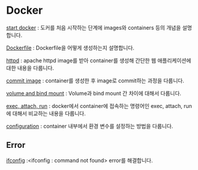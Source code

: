 # Docker

[start docker][startlink] : 도커를 처음 시작하는 단계에 images와 containers 등의 개념을 설명합니다.

[startlink]:https://ok-lab.tistory.com/112

[Dockerfile][docfilelink] : Dockerfile을 어떻게 생성하는지 설명합니다. 

[docfilelink]:https://ok-lab.tistory.com/113


[httpd][httpdlink] : apache httpd image를 받아 container를 생성해 간단한 웹 애플리케이션에 대한 내용을 다룹니다. 

[httpdlink]: https://ok-lab.tistory.com/117 "httpd"

[commit image][commitlink] : container를 생성한 후 image로 commit하는 과정을 다룹니다. 

[commitlink]: https://ok-lab.tistory.com/119 "commit"

[volume and bind mount][vablink] : Volume과 bind mount 간 차이에 대해서 다룹니다. 

[vablink]:https://ok-lab.tistory.com/121 "volume and bind mount"

[exec, attach, run][earlink] : docker에서 container에 접속하는 명령어인 exec, attach, run에 대해서 비교하는 내용을 다룹니다. 

[earlink]:https://ok-lab.tistory.com/122 "exec, attach, run"

[configuration][configurationlink] : container 내부에서 환경 변수를 설정하는 방법을 다룹니다. 

[configurationlink]: https://ok-lab.tistory.com/129?category=921038





## Error

[ifconfig][ifconfiglink] :\<ifconfig : command not found\> error를 해결합니다.

[ifconfiglink]: https://ok-lab.tistory.com/126?category=921038

